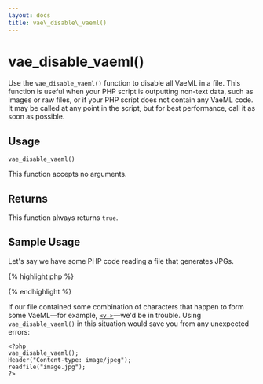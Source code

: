 ```yaml
---
layout: docs
title: vae\_disable\_vaeml()
---
```


# vae\_disable\_vaeml()

Use the `vae_disable_vaeml()` function to disable all VaeML in a file.
This function is useful when your PHP script is outputting non-text
data, such as images or raw files, or if your PHP script does not
contain any VaeML code. It may be called at any point in the script, but
for best performance, call it as soon as possible.

## Usage

`vae_disable_vaeml()`

This function accepts no arguments.

## Returns

This function always returns `true`.

## Sample Usage

Let's say we have some PHP code reading a file that generates JPGs.

{% highlight php %}
<?php
Header("Content-type: image/jpeg");
readfile("image.jpg");
?>
{% endhighlight %}

If our file contained some combination of characters that happen to form
some VaeML—for example, [`<v->`](#v_shortcuts)—we'd be in trouble. Using
`vae_disable_vaeml()` in this situation would save you from any
unexpected errors:

    <?php 
    vae_disable_vaeml();
    Header("Content-type: image/jpeg");
    readfile("image.jpg");
    ?>
